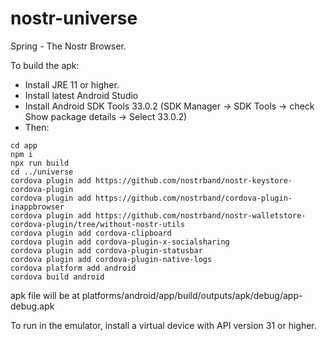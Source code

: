 # nostr-universe

Spring - The Nostr Browser.

To build the apk:

- Install JRE 11 or higher.
- Install latest Android Studio
- Install Android SDK Tools 33.0.2 (SDK Manager -> SDK Tools -> check Show package details -> Select 33.0.2)
- Then:

```
cd app
npm i
npx run build
cd ../universe
cordova plugin add https://github.com/nostrband/nostr-keystore-cordova-plugin
cordova plugin add https://github.com/nostrband/cordova-plugin-inappbrowser
cordova plugin add https://github.com/nostrband/nostr-walletstore-cordova-plugin/tree/without-nostr-utils
cordova plugin add cordova-clipboard
cordova plugin add cordova-plugin-x-socialsharing
cordova plugin add cordova-plugin-statusbar
cordova plugin add cordova-plugin-native-logs
cordova platform add android
cordova build android
```

apk file will be at platforms/android/app/build/outputs/apk/debug/app-debug.apk

To run in the emulator, install a virtual device with API version 31 or higher.